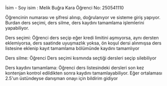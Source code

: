 İsim - Soy isim : Melik Buğra Kara
Öğrenci No: 250541110

Öğrencinin numarası ve şifresi alınıp, doğrulanıyor ve sisteme giriş yapıyor. Burdan ders seçimi, ders silme, ders kaydını tamamlama işlemlerini yapabiliyor.

Ders seçimi:
Öğrenci ders seçip eğer kredi limitini aşmıyorsa, aynı dersten eklemiyorsa, ders saatinde uyuşmazlık yoksa, ön koşul dersi alınmışsa ders listesine eklenip kayıt tamamlama bölümünde kaydını tamamlıyor

Ders silme:
Öğrenci Ders seçimi kısmında seçtiği dersleri seçip silebiliyor

Ders kaydını tamamlama:
Öğrenci ders listesindeki dersleri son kez kontenjan kontrol edildikten sonra kaydını tamamlayabiliyor. Eğer ortalaması 2.5'un üstündeyse danışman onayı için bildirim gidiyor
